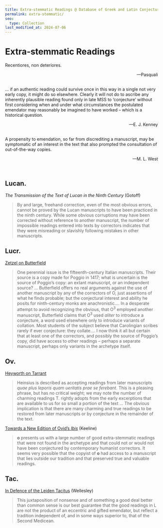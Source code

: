 ```yaml
---
title: Extra‐stemmatic Readings @ Database of Greek and Latin Conjectural Emendations Attested in MSS
permalink: extra-stemmatic/
seo:
  type: Collection
last_modified_at: 2024-07-06
---
```

# Extra‐stemmatic Readings

Recentiores, non deteriores.
<p align="right">—Pasquali</p>

&nbsp;  
… if an authentic reading could survive once in this way in a single not very early copy, it might do so elsewhere. Clearly it will not do to ascribe any inherently plausible reading found only in late MSS to ‘conjecture’ without first considering when and under what circumstances the postulated emendator may reasonably be imagined to have worked – which is a historical question.
<p align="right">—E. J. Kenney</p>

&nbsp;  
A propensity to emendation, so far from discrediting a manuscript, may be symptomatic of an interest in the text that also prompted the consultation of out-of-the-way copies.
<p align="right">—M. L. West</p>

&nbsp;  
## Lucan.
_The Transmission of the Text of Lucan in the Ninth Century_ (Gotoff)

> By and large, freehand correction, even of the most obvious errors, cannot be proved by the Lucan manuscripts to have been practiced in the ninth century. While some obvious corruptions may have been corrected without reference to another manuscript, the number of impossible readings entered into texts by correctors indicates that they were misreading or slavishly following mistakes in other manuscripts.

## Lucr.
[Zetzel on Butterfield](https://doi.org/10.1353/ajp.2015.0023)

> One perennial issue is the fifteenth-century Italian manuscripts. Their source is a copy made for Poggio in 1417; what is uncertain is the source of Poggio’s copy: an extant manuscript, or an independent source? … Butterfield offers no real arguments against the use of another manuscript by any of the correctors of O, just assertions of what he finds probable; but the conjectural interest and ability he posits for ninth-century monks are anachronistic.… In a desperate attempt to avoid recognizing the obvious, that O<sup>3</sup> employed another manuscript, Butterfield claims that O<sup>3</sup> used _aliter_ to introduce a conjecture, a word used elsewhere only to introduce variants of collation. Most students of the subject believe that Carolingian scribes rarely if ever conjecture: they collate.… I now think it all but certain that at least one of the correctors, and possibly the source of Poggio’s copy, did have access to other readings – perhaps a separate manuscript, perhaps only variants in the archetype itself.

## Ov.
[Heyworth on Tarrant](https://www.jstor.org/stable/4497439)

> Heinsius is described as accepting readings from later manuscripts _quae plus leporis quam ueritatis prae se ferebant_. This is a pleasing phrase, but has no critical weight; we may note the number of charming readings T. rightly adopts from the early excerptions that are available to us for so small a portion of the text … The obvious implication is that there are many charming and true readings to be restored from later manuscripts or by conjecture in the remainder of the text.

[Towards a New Edition of Ovid’s _Ibis_](https://www.jstor.org/stable/26360789) (Keeline)

> **o** presents us with a large number of good extra-stemmatic readings that were not found in the archetype and that could not or would not have been conjectured by contemporary humanist correctors. It seems very possible that the copyist of **o** had access to a manuscript that lies outside our tradition and that preserved true and valuable readings.

## Tac.
[In Defence of the Leiden Tacitus](http://www.rhm.uni-koeln.de/110/Wellesley.pdf) (Wellesley)

> This juxtaposition of nonsense and of something a good deal better than common sense is our best guarantee that the good readings in L are not the product of an eccentric and gifted emendator, but reflect a tradition independent of, and in some ways superior to, that of the Second Medicean.
